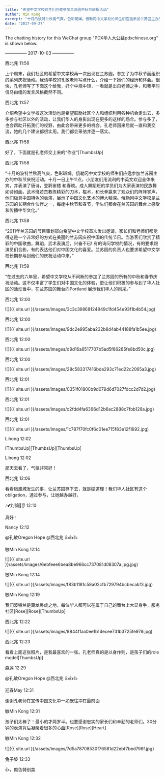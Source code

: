 ```yaml
---
title: "希望中文学校师生们应邀参加兰苏园中秋节庆祝活动"
author: Min Kong
excerpt: "十月的波特兰秋高气爽，色彩斑斓。俄勒冈中文学校的师生们应邀参加兰苏园主办的中秋节庆祝活动。十月一日上午11点，小朋友们用流利的中英文欢迎全体来宾，并表演了唐诗，登鹳雀楼 和春晓。成人舞蹈班的学员们为大家表演的民族舞如诗如画。武术班若杰教练精彩的刀术，棍术，和长拳赢来了观众们的阵阵掌声。他们极具中国特色的表演，展示了中国文化艺术的博大精深。俄勒冈中文学校是兰苏园的长期合作伙伴之一，每逢中秋节和春节，学生们都会在兰苏园的舞台上感受和传播中华文化。"
date: "2017-09-27"
---
```

The chatting history for this WeChat group "PDX华人大公益pdxchinese.org" is shown below.

—————  2017-10-03  —————

西北兆  11:56

上个周末，我们社区的希望中文学校再一次出现在兰苏园，参加了为中秋节而组织的系列庆祝活动。我请学校的孔敏老师写点什么，介绍一下她们的经历和体会。很快，孔老师写了下面这个给我，好个中规中矩，一看就是出自老师之手，和我平时信马由缰的发言风格截然不同。

西北兆  11:57

介绍希望中文学校这次活动也是希望鼓励社区个人和组织利用各种机会走出去，多多参与社区以外的活动，让我们华人的身影出现在更多的这样的场合。参与多了，也会帮助开拓我们的视野，由此会带来更多的机会。孔老师回来后就一直和我交流，她的几个建议都很实用。我们都会采纳并逐一落实。

西北兆  11:58

好了，下面就是孔老师交上来的“作业”[ThumbsUp]

西北兆  11:58

“十月的波特兰秋高气爽，色彩斑斓。俄勒冈中文学校的师生们应邀参加兰苏园主办的中秋节庆祝活动。十月一日上午11点，小朋友们用流利的中英文欢迎全体来宾，并表演了唐诗，登鹳雀楼 和春晓。成人舞蹈班的学员们为大家表演的民族舞如诗如画。武术班若杰教练精彩的刀术，棍术，和长拳赢来了观众们的阵阵掌声。他们极具中国特色的表演，展示了中国文化艺术的博大精深。俄勒冈中文学校是兰苏园的长期合作伙伴之一，每逢中秋节和春节，学生们都会在兰苏园的舞台上感受和传播中华文化。”

西北兆  11:58

“2011年兰苏园的节目策划部向希望中文学校首次发出邀请，家长们和老师们都觉得这是一个非常好的方式在美丽的兰苏园庆祝中国的传统节日。当游客们欣赏了精彩的中国歌曲，舞蹈，武术表演后，兴奋不已! 有的询问学校的情况，有的要求跟演员们合影，有的表达他们对中国文化的喜爱。兰苏园的负责人也要求希望中文学校长期参与到他们的庆祝活动中来。”

西北兆  11:59

“在过去的六年里，希望中文学校从不间断的参加了兰苏园的所有的中秋和春节庆祝活动。这不仅丰富了学生们对中国文化的体验，更让他们积极的参与到了华人社区的活动当中，在兰苏园的舞台向Portland 展示我们华人的风采。”

西北兆  12:00

![]({{ site.url }}/assets/images/3c3c39868124849c1fd454e93f1b4b54.jpg)

西北兆  12:00

![]({{ site.url }}/assets/images/9dc2e995aba232b8d4ab44188fa1b5ee.jpg)

西北兆  12:00

![]({{ site.url }}/assets/images/d9d16a6517707b5ad5f86285fe8bd50c.jpg)

西北兆  12:00

![]({{ site.url }}/assets/images/28c583317416bde293c71ed22c2065a3.jpg)

西北兆  12:01

![]({{ site.url }}/assets/images/0351f01800b9d079d6d7027fdcc2d7d2.jpg)

西北兆  12:01

![]({{ site.url }}/assets/images/c2fdd4fa6366d12b6ac2888c7fbb126a.jpg)

西北兆  12:01

![]({{ site.url }}/assets/images/1c787f70fc0f6c01ee715f83e12f1992.jpg)

Lihong  12:02

[ThumbsUp][ThumbsUp][ThumbsUp]

Lihong  12:02

那天去看了，气氛非常好！

西北兆  12:06

看看凤凰城发生的事，让兰苏园存下去，就是硬道理！我们华人社区有这个obligation，通过参与，让她越办越好。

🎶💕刘鸽👀👂  12:10

真好！

Nancy  12:12

@孔敏Oregon Hope @西北兆  👍👍👍

敏Min Kong  12:14

![]({{ site.url }}/assets/images/6ebfeee6bea8be966cc737081d08307a.jpg.jpg)

敏Min Kong  12:14

![]({{ site.url }}/assets/images/f83b1181c58a02cfb729794bcbecabf3.jpg)

敏Min Kong  12:19

我们波特兰是藏龙卧虎之地，每位华人都可以在属于自己的舞台上大显身手，服务社区[Rose][Rose][ThumbsUp]

西北兆  12:22

![]({{ site.url }}/assets/images/8844f1aa0ee1b14ecee731b3725fe979.jpg)

西北兆  12:23

看看上面这张照片，是我最喜欢的一张。孔老师真的是以身作则，是孩子们的role model[ThumbsUp]

淼莲  12:29

@孔敏Oregon Hope @西北兆  👍👍👍

迎春May  12:31

谢谢孔老师在宣传中国文化中一如既往冲在最前面

敏Min Kong  12:31

孩子们太棒了！最小的才两岁半。也要感谢忠实的家长们和辛勤的老师们。30分钟的表演背后凝聚着很多的心血[Rose][Rose][Heart]

敏Min Kong  12:32

![]({{ site.url }}/assets/images/7d5a78708530f76581d22ebf7bed796f.jpg）

兔子坡  12:33

👍，颜色特别美
